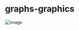 # graphs-graphics
![image](https://user-images.githubusercontent.com/73237998/106397543-c0b3d080-6416-11eb-9a7a-9f9dab84f1db.png)
